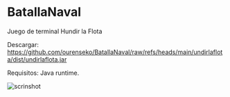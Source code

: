 # BatallaNaval
Juego de terminal Hundir la Flota

Descargar: https://github.com/ourenseko/BatallaNaval/raw/refs/heads/main/undirlaflota/dist/undirlaflota.jar

Requisitos: Java runtime.

![scrinshot](https://github.com/user-attachments/assets/230c1ce4-e847-4a40-b952-dc24efe95099)
